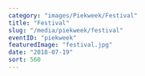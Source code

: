 ```yaml
---
category: "images/Piekweek/Festival"
title: "Festival"
slug: "/media/piekweek/festival"
eventID: "piekweek"
featuredImage: "festival.jpg"
date: "2018-07-19"
sort: 560
---
```

